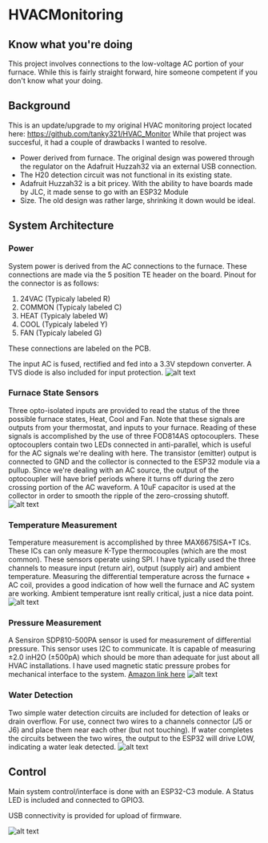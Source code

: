 # HVACMonitoring
## Know what you're doing
This project involves connections to the low-voltage AC portion of your furnace. While this is fairly straight forward, hire someone competent if you don't know what your doing.

## Background
This is an update/upgrade to my original HVAC monitoring project located here: https://github.com/tanky321/HVAC_Monitor
While that project was succesful, it had a couple of drawbacks I wanted to resolve.
* Power derived from furnace. The original design was powered through the regulator on the Adafruit Huzzah32 via an external USB connection.
* The H20 detection circuit was not functional in its existing state.
* Adafruit Huzzah32 is a bit pricey. With the ability to have boards made by JLC, it made sense to go with an ESP32 Module
* Size. The old design was rather large, shrinking it down would be ideal.

## System Architecture
### Power
System power is derived from the AC connections to the furnace. These connections are made via the 5 position TE header on the board.
Pinout for the connector is as follows:
1. 24VAC    (Typicaly labeled R)
2. COMMON   (Typicaly labeled C)
3. HEAT     (Typicaly labeled W)
4. COOL     (Typicaly labeled Y)
5. FAN      (Typicaly labeled G)
   
These connections are labeled on the PCB.

The input AC is fused, rectified and fed into a 3.3V stepdown converter. A TVS diode is also included for input protection.
![alt text](https://i.imgur.com/zW67Loc.png)

### Furnace State Sensors
Three opto-isolated inputs are provided to read the status of the three possible furnace states, Heat, Cool and Fan. Note that these signals are outputs from your thermostat, and inputs to your furnace. Reading of these signals is accomplished by the use of three FOD814AS optocouplers. These optocouplers contain two LEDs connected in anti-parallel, which is useful for the AC signals we're dealing with here. The transistor (emitter) output is connected to GND and the collector is connected to the ESP32 module via a pullup. Since we're dealing with an AC source, the output of the optocoupler will have brief periods where it turns off during the zero crossing portion of the AC waveform. A 10uF capacitor is used at the collector in order to smooth the ripple of the zero-crossing shutoff.
![alt text](https://i.imgur.com/vmi3Lcr.png)

### Temperature Measurement
Temperature measurement is accomplished by three MAX6675ISA+T ICs. These ICs can only measure K-Type thermocouples (which are the most common). These sensors operate using SPI. I have typically used the three channels to measure input (return air), output (supply air) and ambient temperature. Measuring the differential temperature across the furnace + AC coil, provides a good indication of how well the furnace and AC system are working. Ambient temperature isnt really critical, just a nice data point.
![alt text](https://i.imgur.com/eu5xeX9.png)

### Pressure Measurement
A Sensiron SDP810-500PA sensor is used for measurement of differential pressure. This sensor uses I2C to communicate. It is capable of measuring ±2.0 inH2O (±500pA) which should be more than adequate for just about all HVAC installations. I have used magnetic static pressure probes for mechanical interface to the system. [Amazon link here](https://www.amazon.com/Dwyer-Portable-Static-Plastic-Insertion/dp/B008HOWU6I/ref=sr_1_5?crid=2RSDY7RSZ3YQS&keywords=static%2Bpressure%2Bprobe&qid=1706146716&sprefix=static%2Bpressure%2Bprobe%2B%2Caps%2C130&sr=8-5&th=1)
![alt text](https://i.imgur.com/cBenJD0.png)

### Water Detection
Two simple water detection circuits are included for detection of leaks or drain overflow. For use, connect two wires to a channels connector (J5 or J6) and place them near each other (but not touching). If water completes the circuits between the two wires, the output to the ESP32 will drive LOW, indicating a water leak detected.
![alt text](https://i.imgur.com/kMcRsEr.png)

## Control
Main system control/interface is done with an ESP32-C3 module. A Status LED is included and connected to GPIO3.

USB connectivity is provided for upload of firmware.

![alt text](https://i.imgur.com/T55x2s4.png)
